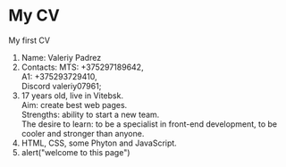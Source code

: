 # My CV
My first CV
1. Name: Valeriy Padrez
2. Contacts: МTS: +375297189642,<br> А1: +375293729410,<br> Discord valeriy07961;
3. 17 years old, live in Vitebsk.<br> Aim: create best web pages.<br> 
Strengths: ability to start a new team.<br> The desire to learn: to be a specialist in front-end development, to be cooler and stronger than anyone. 
4. HTML, CSS, some Phyton and JavaScript.
5. alert("welcome to this page")
